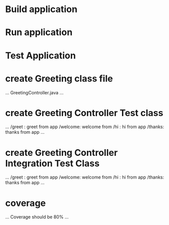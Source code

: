 # Build application

# Run application 

# Test Application

# create Greeting class file

...
GreetingController.java
...

# create Greeting Controller Test class

...
/greet : greet from app
/welcome: welcome from
/hi : hi from app
/thanks: thanks from app
...

# create Greeting Controller Integration Test Class

...
/greet : greet from app
/welcome: welcome from
/hi : hi from app
/thanks: thanks from app
...

# coverage

...
Coverage should be 80%
...
